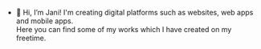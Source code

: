 - 👋 Hi, I’m Jani!
I'm creating digital platforms such as websites, web apps and mobile apps. <br>
Here you can find some of my works which I have created on my freetime.

<!---
janipalomaki/janipalomaki is a ✨ special ✨ repository because its `README.md` (this file) appears on your GitHub profile.
You can click the Preview link to take a look at your changes.
--->
